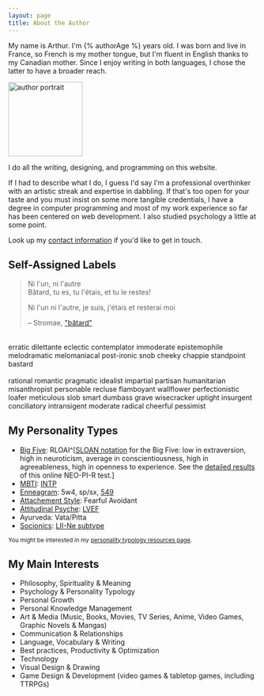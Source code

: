 ```yaml
---
layout: page
title: About the Author
---
```


My name is Arthur. I'm {% authorAge %} years old. I was born and live in France, so French is my mother tongue, but I'm fluent in English thanks to my Canadian mother. Since I enjoy writing in both languages, I chose the latter to have a broader reach.

<img class="author-portrait" src="/img/portrait.jpg" alt="author portrait" width="150" height="150">

I do all the writing, designing, and programming on this website.

If I had to describe what I do, I guess I'd say I'm a professional overthinker with an artistic streak and expertise in dabbling. If that's too open for your taste and you must insist on some more tangible credentials, I have a degree in computer programming and most of my work experience so far has been centered on web development. I also studied psychology a little at some point.

Look up my [contact information](/contact) if you'd like to get in touch.

## Self-Assigned Labels

> Ni l'un, ni l'autre<br>
> Bâtard, tu es, tu l'étais, et tu le restes!
>
> Ni l'un ni l'autre, je suis, j'étais et resterai moi
>
> – Stromae, ["bâtard"](https://youtu.be/fatfDUPiJ5U?si=8qAE9F--XIbZFLtD)

<div class="tag-line" style="margin-top: 2.25em;">
	<span class="tag">erratic dilettante</span>
	<span class="tag">eclectic contemplator</span>
	<span class="tag">immoderate epistemophile</span>
	<span class="tag">melodramatic melomaniacal</span>
	<span class="tag">post-ironic snob</span>
	<span class="tag">cheeky chappie</span>
	<span class="tag">standpoint bastard</span>
</div>

<br>

<div class="tag-line">
	<span class="tag">rational romantic</span>
	<span class="tag">pragmatic idealist</span>
	<span class="tag">impartial partisan</span>
	<span class="tag">humanitarian misanthropist</span>
	<span class="tag">personable recluse</span>
	<span class="tag">flamboyant wallflower</span>
	<span class="tag">perfectionistic loafer</span>
	<span class="tag">meticulous slob</span>
	<span class="tag">smart dumbass</span>
	<span class="tag">grave wisecracker</span>
	<span class="tag">uptight insurgent</span>
	<span class="tag">conciliatory intransigent</span>
	<span class="tag">moderate radical</span>
	<span class="tag">cheerful pessimist</span>
</div>


## My Personality Types

- [Big Five](https://en.wikipedia.org/wiki/Big_Five_personality_traits): RLOAI^[[SLOAN notation](https://similarminds.com/sloan.html) for the Big Five: low in extraversion, high in neuroticism, average in conscientiousness, high in agreeableness, high in openness to experience. See the [detailed results](https://bigfive-test.com/result/60f97fb7e186b200092f5306) of this online NEO-PI-R test.]
- [MBTI](https://personalityjunkie.com/typology-101/): [INTP](https://personalityjunkie.com/intp-page/)
- [Enneagram](https://en.wikipedia.org/wiki/Enneagram_of_Personality): 5w4, sp/sx, [549](https://youtu.be/1tPvDzLKPQc)
- [Attachement Style](https://en.wikipedia.org/wiki/Attachment_in_adults#Styles): Fearful Avoidant
- [Attitudinal Psyche](https://www.attitudinalpsyche.com/theory/): [LVEF](https://www.attitudinalpsyche.com/personality-profiles/exi/lvef/)
- Ayurveda: Vata/Pitta
- [Socionics](https://www.wikisocion.net/en/index.php?title=Wikisocion_home): [LII-Ne subtype](https://www.wikisocion.net/en/index.php/Logical_Intuitive_Introtim)

<small>You might be interested in my [personality typology resources page](/resources/personality-typology).</small>

## My Main Interests

- Philosophy, Spirituality & Meaning
- Psychology & Personality Typology
- Personal Growth
- Personal Knowledge Management
- Art & Media (Music, Books, Movies, TV Series, Anime, Video Games, Graphic Novels & Mangas)
- Communication & Relationships
- Language, Vocabulary & Writing
- Best practices, Productivity & Optimization
- Technology
- Visual Design & Drawing
- Game Design & Development (video games & tabletop games, including TTRPGs)
